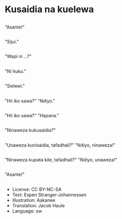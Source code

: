 # Kusaidia na kuelewa

##
"Asante!"

##
"Sijui."

##
"Wapi ni ...?"

##
"Ni huku."

##
"Sielewi."

##
"Hii iko sawa?" "Ndiyo."

##
"Hii iko sawa?" "Hapana."

##
"Ninaweza kukusaidia?"

##
"Unaweza kunisaidia, tafadhali?" "Ndiyo, ninaweza!"

##
"Ninaweza kupata kile, tafadhali?" "Ndiyo, unaweza!"

##
"Asante!"

##
* License: CC BY-NC-SA
* Text: Espen Stranger-Johannessen
* Illustration: Aakanee
* Translation: Jacob Haule
* Language: sw
